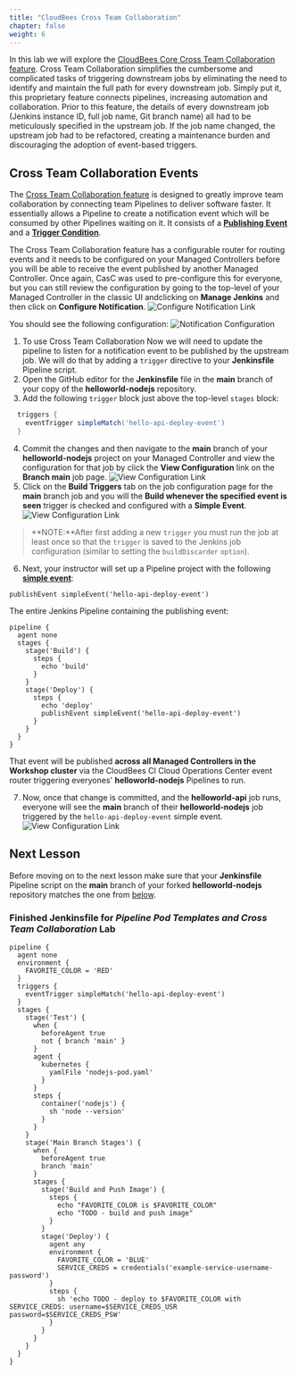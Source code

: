 ```yaml
---
title: "CloudBees Cross Team Collaboration"
chapter: false
weight: 6
--- 
```


In this lab we will explore the [CloudBees Core Cross Team Collaboration feature](https://docs.cloudbees.com/docs/cloudbees-ci/latest/cloud-admin-guide/cross-team-collaboration). Cross Team Collaboration simplifies the cumbersome and complicated tasks of triggering downstream jobs by eliminating the need to identify and maintain the full path for every downstream job. Simply put it, this proprietary feature connects pipelines, increasing automation and collaboration. Prior to this feature, the details of every downstream job (Jenkins instance ID, full job name, Git branch name) all had to be meticulously specified in the upstream job. If the job name changed, the upstream job had to be refactored, creating a maintenance burden and discouraging the adoption of event-based triggers.

## Cross Team Collaboration Events

The [Cross Team Collaboration feature](https://docs.cloudbees.com/docs/cloudbees-ci/latest/cloud-admin-guide/cross-team-collaboration) is designed to greatly improve team collaboration by connecting team Pipelines to deliver software faster. It essentially allows a Pipeline to create a notification event which will be consumed by other Pipelines waiting on it. It consists of a **[Publishing Event](https://docs.cloudbees.com/docs/cloudbees-ci/latest/cloud-admin-guide/cross-team-collaboration#cross-team-event-publishers)** and a **[Trigger Condition](https://docs.cloudbees.com/docs/cloudbees-ci/latest/cloud-admin-guide/cross-team-collaboration#cross-team-event-triggers)**.

The Cross Team Collaboration feature has a configurable router for routing events and it needs to be configured on your Managed Controllers before you will be able to receive the event published by another Managed Controller. Once again, CasC was used to pre-configure this for everyone, but you can still review the configuration by going to the top-level of your Managed Controller in the classic UI andclicking on **Manage Jenkins** and then click on **Configure Notification**. ![Configure Notification Link](config-notification-link.png?width=50pc)

 You should see the following configuration: ![Notification Configuration](notification-config.png?width=50pc)


1. To use Cross Team Collaboration Now we will need to update the pipeline to listen for a notification event to be published by the upstream job. We will do that by adding a `trigger` directive to your **Jenkinsfile** Pipeline script.
2. Open the GitHub editor for the **Jenkinsfile** file in the **main** branch of your copy of the **helloworld-nodejs** repository.
3. Add the following `trigger` block just above the top-level `stages` block:

```groovy
  triggers {
    eventTrigger simpleMatch('hello-api-deploy-event')
  }
```

4. Commit the changes and then navigate to the **main** branch of your **helloworld-nodejs** project on your Managed Controller and view the configuration for that job by click the **View Configuration** link on the **Branch main** job page. ![View Configuration Link](view-config-link.png?width=50pc)
5. Click on the **Build Triggers** tab on the job configuration page for the **main** branch job and you will the **Build whenever the specified event is seen** trigger is checked and configured with a **Simple Event**. ![View Configuration Link](event-trigger-config.png?width=50pc)
>**NOTE:**After first adding a new `trigger` you must run the job at least once so that the `trigger` is saved to the Jenkins job configuration (similar to setting the `buildDiscarder` `option`).
6. Next, your instructor will set up a Pipeline project with the following **[simple event](https://docs.cloudbees.com/docs/cloudbees-ci/latest/cloud-admin-guide/cross-team-collaboration#cross-team-event-types)**: 

```
publishEvent simpleEvent('hello-api-deploy-event')
```

The entire Jenkins Pipeline containing the publishing event:
```
pipeline {
  agent none
  stages {
    stage('Build') {
      steps {
        echo 'build'
      }
    }
    stage('Deploy') {
      steps {
        echo 'deploy'
        publishEvent simpleEvent('hello-api-deploy-event')
      }
    }
  }
}
```

That event will be published **across all Managed Controllers in the Workshop cluster** via the CloudBees CI Cloud Operations Center event router triggering everyones' **helloworld-nodejs** Pipelines to run. 

7. Now, once that change is committed, and the **helloworld-api** job runs, everyone will see the **main** branch of their **helloworld-nodejs** job triggered by the `hello-api-deploy-event` simple event. ![View Configuration Link](triggered-by-event.png?width=50pc)


## Next Lesson

Before moving on to the next lesson make sure that your **Jenkinsfile** Pipeline script on the **main** branch of your forked **helloworld-nodejs** repository matches the one from [below](#finished-jenkinsfile-for-pipeline-pod-templates-and-cross-team-collaboration).

### Finished Jenkinsfile for *Pipeline Pod Templates and Cross Team Collaboration* Lab
```
pipeline {
  agent none
  environment {
    FAVORITE_COLOR = 'RED'
  }  
  triggers {
    eventTrigger simpleMatch('hello-api-deploy-event')
  }
  stages {
    stage('Test') {
      when {
        beforeAgent true
        not { branch 'main' }
      }
      agent {
        kubernetes {
          yamlFile 'nodejs-pod.yaml'
        }
      }
      steps {
        container('nodejs') { 
          sh 'node --version'
        }
      }
    }
    stage('Main Branch Stages') {
      when {
        beforeAgent true
        branch 'main'
      }
      stages {
        stage('Build and Push Image') {
          steps {
            echo "FAVORITE_COLOR is $FAVORITE_COLOR"  
            echo "TODO - build and push image"
          }
        }
        stage('Deploy') {
          agent any
          environment {
            FAVORITE_COLOR = 'BLUE'
            SERVICE_CREDS = credentials('example-service-username-password')
          }
          steps {
            sh 'echo TODO - deploy to $FAVORITE_COLOR with SERVICE_CREDS: username=$SERVICE_CREDS_USR password=$SERVICE_CREDS_PSW'
          }
        }
      }
    }
  }
}
```
